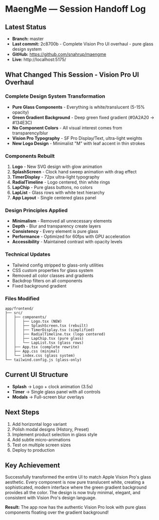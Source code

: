 # MaengMe — Session Handoff Log

## Latest Status
- **Branch:** master  
- **Last commit:** 2c8700b - Complete Vision Pro UI overhaul - pure glass design system
- **GitHub:** https://github.com/snahrup/maengme
- **Live:** http://localhost:5175/

## What Changed This Session - Vision Pro UI Overhaul

### Complete Design System Transformation
- **Pure Glass Components** - Everything is white/translucent (5-15% opacity)
- **Green Gradient Background** - Deep green fixed gradient (#0A2A20 → #134E3C)
- **No Component Colors** - All visual interest comes from transparency/blur
- **Vision Pro Typography** - SF Pro Display/Text, ultra-light weights
- **New Logo Design** - Minimalist "M" with leaf accent in thin strokes

### Components Rebuilt
1. **Logo** - New SVG design with glow animation
2. **SplashScreen** - Clock hand sweep animation with drag effect
3. **TimerDisplay** - 72px ultra-light typography
4. **RadialTimeline** - Logo centered, thin white rings
5. **LapChip** - Pure glass buttons, no colors
6. **LapList** - Glass rows with white text hierarchy
7. **App Layout** - Single centered glass panel

### Design Principles Applied
- **Minimalism** - Removed all unnecessary elements
- **Depth** - Blur and transparency create layers
- **Consistency** - Every element is pure glass
- **Performance** - Optimized for 60fps with GPU acceleration
- **Accessibility** - Maintained contrast with opacity levels

### Technical Updates
- Tailwind config stripped to glass-only utilities
- CSS custom properties for glass system
- Removed all color classes and gradients
- Backdrop filters on all components
- Fixed background gradient

### Files Modified
```
app/frontend/
├── src/
│   ├── components/
│   │   ├── Logo.tsx (NEW)
│   │   ├── SplashScreen.tsx (rebuilt)
│   │   ├── TimerDisplay.tsx (simplified)
│   │   ├── RadialTimeline.tsx (logo centered)
│   │   ├── LapChip.tsx (pure glass)
│   │   └── LapList.tsx (glass rows)
│   ├── App.tsx (complete rewrite)
│   ├── App.css (minimal)
│   └── index.css (glass system)
└── tailwind.config.js (glass-only)
```

## Current UI Structure
- **Splash** → Logo + clock animation (3.5s)
- **Timer** → Single glass panel with all controls
- **Modals** → Full-screen blur overlays

## Next Steps
1. Add horizontal logo variant
2. Polish modal designs (History, Preset)
3. Implement product selection in glass style
4. Add subtle micro-animations
5. Test on multiple screen sizes
6. Deploy to production

## Key Achievement
Successfully transformed the entire UI to match Apple Vision Pro's glass aesthetic. Every component is now pure translucent white, creating a sophisticated, modern interface where the green gradient background provides all the color. The design is now truly minimal, elegant, and consistent with Vision Pro's design language.

**Result:** The app now has the authentic Vision Pro look with pure glass components floating over the gradient background!